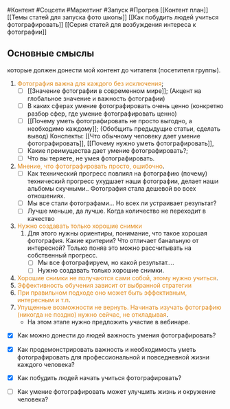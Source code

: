 #Контент #Соцсети #Маркетинг #Запуск #Прогрев 
[[Контент план]]
[[Темы статей для запуска фото школы]]
[[Как побудить людей учиться фотографировать]]
[[Серия статей для возбуждения интереса к фотографии]]
## Основные смыслы
которые должен донести мой контент до читателя (посетителя группы).

1. <span style='color:#e28b1b'>Фотография важна для каждого без исключения</span>;
	- [ ] [[Значение фотографии в современном мире]]; (Акцент на глобальное значение и важность фотографии)
	- [ ] В каких сферах умение фотографировать очень ценно (конкретно разбор сфер, где умение фотографировать ценно)
	- [ ] [[Почему уметь фотографировать не просто выгодно, а необходимо каждому]]; (Обобщить предыдущие статьи, сделать вывод)
		Конспекты:
			[[Что обычному человеку дает умение фотографировать]], 
			[[Почему нужно уметь фотографировать]], 
	- [ ] Какие преимущества дает умение фотографировать?;
	- [ ] Что вы теряете, не умея фотографировать.
2. <span style='color:#e28b1b'>Мнение, что фотографировать просто, ошибочно</span>.
	- [ ] Как технический прогресс повлиял на фотографию (почему) технический прогресс ухудшает наши фотографии, делает наши альбомы скучными.. Фотография стала дешевой во всех отношениях.
	- [ ] Мы все стали фотографами... Но всех ли устраивает результат?
	- [ ] Лучше меньше, да лучше. Когда количество не переходит в качество
1. <span style='color:#e28b1b'>Нужно создавать только хорошие снимки</span>
	1. Для этого нужны ориентиры, понимание, что такое хорошая фотография. Какие критерии? Что отличает банальную от интересной? Только поняв это можно рассчитывать на собственный прогресс. 
		- [ ] Мы все фотографируем, но какой результат....
		- [ ] Нужно создавать только хорошие снимки.
2. <span style='color:#e28b1b'>Хорошие снимки не получаются сами собой, этому нужно учиться</span>.
3. <span style='color:#e28b1b'>Эффективность обучения зависит от выбранной стратегии</span>
4. <span style='color:#e28b1b'>При правильном подходе оно может быть эффективным, интересным и т.п</span>.
5. <span style='color:#e28b1b'>Упущенные возможности не вернуть. Начинать изучать фотографию (никогда не поздно) нужно сейчас, не откладывая</span>.
	- На этом этапе нужно предложить участие в вебинаре.




- [x] Как можно донести до людей важность умения фотографировать?

- [x] Как продемонстрировать важность и необходимость уметь фотографировать для профессиональной и повседневной жизни каждого человека?
- [x] Как побудить людей начать учиться фотографировать?
- [ ] Как умение фотографировать может улучшить жизнь и окружение человека?